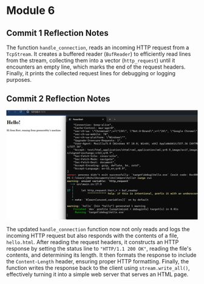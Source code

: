 # Module 6
## Commit 1 Reflection Notes
The function `handle_connection`, reads an incoming HTTP request from a `TcpStream`. It creates a buffered reader (`BufReader`) to efficiently read lines from the stream, collecting them into a vector (`http_request`) until it encounters an empty line, which marks the end of the request headers. Finally, it prints the collected request lines for debugging or logging purposes.

## Commit 2 Reflection Notes
![](images/commit2.png)

The updated `handle_connection` function now not only reads and logs the incoming HTTP request but also responds with the contents of a file, `hello.html`. After reading the request headers, it constructs an HTTP response by setting the status line to `"HTTP/1.1 200 OK"`, reading the file's contents, and determining its length. It then formats the response to include the `Content-Length` header, ensuring proper HTTP formatting. Finally, the function writes the response back to the client using `stream.write_all()`, effectively turning it into a simple web server that serves an HTML page.

